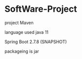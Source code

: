 # SoftWare-Project

project Maven

language used java 11 

Spring Boot 2.7.8 (SNAPSHOT)

packageing is jar 

